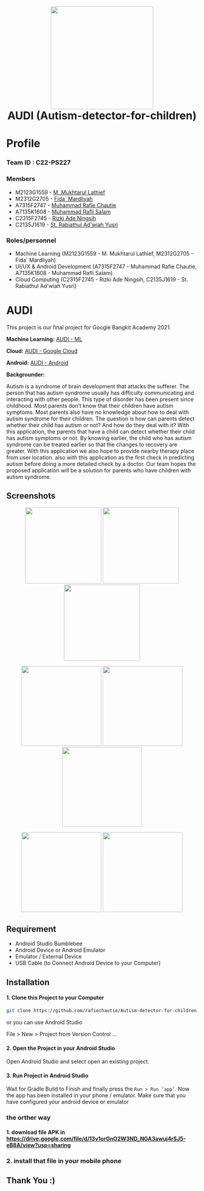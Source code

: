 <h1 align="center">
  <img align="center" src="AUDI_logo.jpeg"  width="270"></img>
<br>
AUDI (Autism-detector-for-children)
</h1>

# Profile

### Team ID : C22-PS227

### Members

* M2123G1559 - [M. Mukhtarul Lathief](https://github.com/lathief)
* M2312G2705 - [Fida` Mardliyah](https://github.com/fidamardliyah)
* A7315F2747 - [Muhammad Rafie Chautie](https://github.com/rafiechautie)
* A7135K1608 - [Muhammad Rafli Salam](https://github.com/raflisalam)
* C2315F2745 - [Rizki Ade Ningsih](https://github.com/rizkiade18)
* C2135J1619 - [St. Rabiathul Ad'wiah Yusri](https://github.com/wiahy)

### Roles/personnel

* Machine Learning (M2123G1559 - M. Mukhtarul Lathief, M2312G2705 - Fida` Mardliyah)
* UI/UX & Android Development (A7315F2747 - Muhammad Rafie Chautie, A7135K1608 - Muhammad Rafli Salam)
* Cloud Computing (C2315F2745 - Rizki Ade Ningsih, C2135J1619 - St. Rabiathul Ad'wiah Yusri)

# AUDI
This project is our final project for Google Bangkit Academy 2021.

**Machine Learning:**
[AUDI - ML](https://github.com/rafiechautie/Autism-detector-for-children/tree/main/Machine-Learning)

**Cloud:**
[AUDI - Google Cloud](https://github.com/rafiechautie/Autism-detector-for-children/tree/main/Cloud-Computing)

**Android:**
[AUDI - Android](https://github.com/rafiechautie/Autism-detector-for-children/tree/main/Mobile-Development)


**Backgrounder:**

Autism is a syndrome of brain development that attacks the sufferer. The person that has autism syndrome usually has difficulty communicating and interacting with other people. This type of disorder has been present since childhood. Most parents don’t know that their children have autism symptoms. Most parents also have no knowledge about how to deal with autism syndrome for their children. The question is how can parents detect whether their child has autism or not? And how do they deal with it? With this application, the parents that have a child can detect whether their child has autism symptoms or not. By knowing earlier, the child who has autism syndrome can be treated earlier so that the changes to recovery are greater. With this application we also hope to provide nearby therapy place from user location. also with this application as the first check in predicting autism before doing a more detailed check by a doctor. Our team hopes the proposed application will be a solution for parents who have children with autism syndrome.

## Screenshots

<p align="center">
  <img src="https://github.com/rafiechautie/Autism-detector-for-children/blob/main/splashscreen.jpeg" width="200">
  <img src="login.jpeg" width="200">
  <img src="/register.jpeg" width="200">
</p>

<p align="center">
  <img src="main.png" width="210">
  <img src="https://github.com/rafiechautie/Autism-detector-for-children/blob/main/consultation2.png" width="210">
  <img src="https://github.com/rafiechautie/Autism-detector-for-children/blob/main/Halaman%20Detecion.png" width="210">
</p>

<p align="center">
  <img src="https://github.com/rafiechautie/Autism-detector-for-children/blob/main/map.png" width="210">
  <img src="https://github.com/rafiechautie/Autism-detector-for-children/blob/main/consultation.png" width="210">
</p>


## Requirement
* Android Studio Bumblebee
* Android Device or Android Emulator 
* Emulator / External Device
* USB Cable (to Connect Android Device to your Computer)

## Installation

#### 1. Clone this Project to your Computer
```bash
git clone https://github.com/rafiechautie/Autism-detector-for-children.git
```

or you can use Android Studio 

File > New > Project from Version Control ...

#### 2. Open the Project in your Android Studio
Open Android Studio and select open an existing project.

#### 3. Run Project in Android Studio
Wait for Gradle Build to Finish and finally press the `Run > Run ‘app’`. Now the app has been installed in your phone / emulator. Make sure that you have configured your android device or emulator 

### the orther way

#### 1. download file APK in https://drive.google.com/file/d/13v1orGnO2W3ND_NGA3awuj4rSJ5-eB8A/view?usp=sharing 
### 2. install that file in your mobile phone

## Thank You :)
